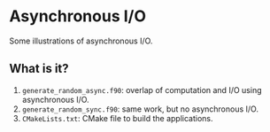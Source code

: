 # Asynchronous I/O

Some illustrations of asynchronous I/O.


## What is it?

1. `generate_random_async.f90`: overlap of computation and I/O using asynchronous
   I/O.
1. `generate_random_sync.f90`: same work, but no asynchronous I/O. 
1. `CMakeLists.txt`: CMake file to build the applications.
